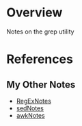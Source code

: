 # Overview

Notes on the grep utility

# References

## My Other Notes

* [RegExNotes](https://github.com/GitLeeRepo/RegExNotes/blob/master/RegExNotes.md#overview)
* [sedNotes](https://github.com/GitLeeRepo/SedAwkAndGrepNotes/blob/master/sedNotes.md#overview)
* [awkNotes](https://github.com/GitLeeRepo/SedAwkAndNotes/blob/master/awkNotes.md#overview)


